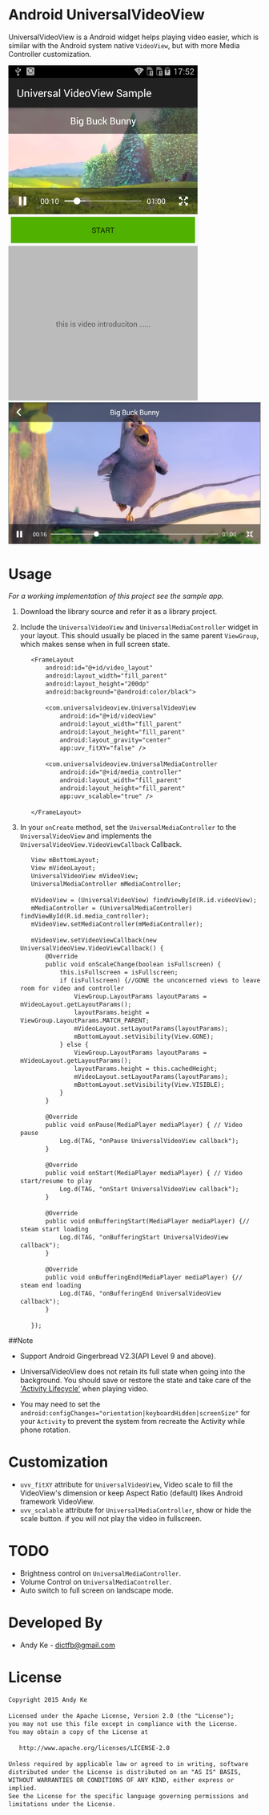 # Android UniversalVideoView

UniversalVideoView is a Android widget helps playing video easier, which is similar with the Android system native `VideoView`,
but with more Media Controller customization.

![Sample Screenshot 1](./screenshot/screen1.png)
![Sample Screenshot 2](./screenshot/screen2.png)

# Usage

*For a working implementation of this project see the sample app.*

  1. Download the library source and refer it as a library project.

  2. Include the `UniversalVideoView` and  `UniversalMediaController` widget in your layout. This should usually be placed
     in the same parent `ViewGroup`, which makes sense when in full screen state.

            <FrameLayout
                android:id="@+id/video_layout"
                android:layout_width="fill_parent"
                android:layout_height="200dp"
                android:background="@android:color/black">

                <com.universalvideoview.UniversalVideoView
                    android:id="@+id/videoView"
                    android:layout_width="fill_parent"
                    android:layout_height="fill_parent"
                    android:layout_gravity="center"
                    app:uvv_fitXY="false" />

                <com.universalvideoview.UniversalMediaController
                    android:id="@+id/media_controller"
                    android:layout_width="fill_parent"
                    android:layout_height="fill_parent"
                    app:uvv_scalable="true" />

            </FrameLayout>

  3. In your `onCreate` method, set the `UniversalMediaController` to the `UniversalVideoView` and implements the `UniversalVideoView.VideoViewCallback` Callback.

            View mBottomLayout;
            View mVideoLayout;
            UniversalVideoView mVideoView;
            UniversalMediaController mMediaController;

            mVideoView = (UniversalVideoView) findViewById(R.id.videoView);
            mMediaController = (UniversalMediaController) findViewById(R.id.media_controller);
            mVideoView.setMediaController(mMediaController);

            mVideoView.setVideoViewCallback(new UniversalVideoView.VideoViewCallback() {
                @Override
                public void onScaleChange(boolean isFullscreen) {
                    this.isFullscreen = isFullscreen;
                    if (isFullscreen) {//GONE the unconcerned views to leave room for video and controller
                        ViewGroup.LayoutParams layoutParams = mVideoLayout.getLayoutParams();
                        layoutParams.height = ViewGroup.LayoutParams.MATCH_PARENT;
                        mVideoLayout.setLayoutParams(layoutParams);
                        mBottomLayout.setVisibility(View.GONE);
                    } else {
                        ViewGroup.LayoutParams layoutParams = mVideoLayout.getLayoutParams();
                        layoutParams.height = this.cachedHeight;
                        mVideoLayout.setLayoutParams(layoutParams);
                        mBottomLayout.setVisibility(View.VISIBLE);
                    }
                }

                @Override
                public void onPause(MediaPlayer mediaPlayer) { // Video pause
                    Log.d(TAG, "onPause UniversalVideoView callback");
                }

                @Override
                public void onStart(MediaPlayer mediaPlayer) { // Video start/resume to play
                    Log.d(TAG, "onStart UniversalVideoView callback");
                }

                @Override
                public void onBufferingStart(MediaPlayer mediaPlayer) {// steam start loading
                    Log.d(TAG, "onBufferingStart UniversalVideoView callback");
                }

                @Override
                public void onBufferingEnd(MediaPlayer mediaPlayer) {// steam end loading
                    Log.d(TAG, "onBufferingEnd UniversalVideoView callback");
                }

            });


##Note

  * Support Android Gingerbread V2.3(API Level 9 and above).
  * UniversalVideoView does not retain its full state when going into the background.
     You should save or restore the state and take care of the ['Activity Lifecycle'](http://developer.android.com/intl/ko/guide/components/activities.html#Lifecycle) when playing video.

  * You may need to set the `android:configChanges="orientation|keyboardHidden|screenSize"` for your `Activity` to prevent the system from recreate the Activity while phone rotation.

# Customization

 * `uvv_fitXY` attribute for `UniversalVideoView`, Video scale to fill the VideoView's dimension or keep Aspect Ratio (default) likes Android framework VideoView.
 * `uvv_scalable` attribute for `UniversalMediaController`, show or hide the scale button. if you will not play the video in fullscreen.

# TODO
 * Brightness control on `UniversalMediaController`.
 * Volume Control on `UniversalMediaController`.
 * Auto switch to full screen on landscape mode.

# Developed By

 * Andy Ke - <dictfb@gmail.com>

# License

    Copyright 2015 Andy Ke

    Licensed under the Apache License, Version 2.0 (the "License");
    you may not use this file except in compliance with the License.
    You may obtain a copy of the License at

       http://www.apache.org/licenses/LICENSE-2.0

    Unless required by applicable law or agreed to in writing, software
    distributed under the License is distributed on an "AS IS" BASIS,
    WITHOUT WARRANTIES OR CONDITIONS OF ANY KIND, either express or implied.
    See the License for the specific language governing permissions and
    limitations under the License.
